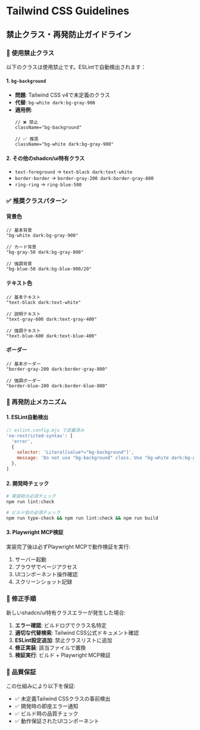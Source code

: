 # Tailwind CSS Guidelines

## 禁止クラス・再発防止ガイドライン

### 🚫 使用禁止クラス

以下のクラスは使用禁止です。ESLintで自動検出されます：

#### 1. `bg-background`
- **問題**: Tailwind CSS v4で未定義のクラス
- **代替**: `bg-white dark:bg-gray-900`
- **適用例**:
  ```tsx
  // ❌ 禁止
  className="bg-background"
  
  // ✅ 推奨
  className="bg-white dark:bg-gray-900"
  ```

#### 2. その他のshadcn/ui特有クラス
- `text-foreground` → `text-black dark:text-white`
- `border-border` → `border-gray-200 dark:border-gray-800`
- `ring-ring` → `ring-blue-500`

### ✅ 推奨クラスパターン

#### 背景色
```tsx
// 基本背景
"bg-white dark:bg-gray-900"

// カード背景  
"bg-gray-50 dark:bg-gray-800"

// 強調背景
"bg-blue-50 dark:bg-blue-900/20"
```

#### テキスト色
```tsx
// 基本テキスト
"text-black dark:text-white"

// 説明テキスト
"text-gray-600 dark:text-gray-400"

// 強調テキスト
"text-blue-600 dark:text-blue-400"
```

#### ボーダー
```tsx
// 基本ボーダー
"border-gray-200 dark:border-gray-800"

// 強調ボーダー
"border-blue-200 dark:border-blue-800"
```

### 🔧 再発防止メカニズム

#### 1. ESLint自動検出
```javascript
// eslint.config.mjs で定義済み
'no-restricted-syntax': [
  'error',
  {
    selector: 'Literal[value*="bg-background"]',
    message: 'Do not use "bg-background" class. Use "bg-white dark:bg-gray-900" instead.',
  },
]
```

#### 2. 開発時チェック
```bash
# 実装前の必須チェック
npm run lint:check

# ビルド前の必須チェック  
npm run type-check && npm run lint:check && npm run build
```

#### 3. Playwright MCP検証
実装完了後は必ずPlaywright MCPで動作検証を実行:
1. サーバー起動
2. ブラウザでページアクセス
3. UIコンポーネント操作確認
4. スクリーンショット記録

### 📝 修正手順

新しいshadcn/ui特有クラスエラーが発生した場合:

1. **エラー確認**: ビルドログでクラス名特定
2. **適切な代替検索**: Tailwind CSS公式ドキュメント確認
3. **ESLint設定追加**: 禁止クラスリストに追加
4. **修正実装**: 該当ファイルで置換
5. **検証実行**: ビルド + Playwright MCP検証

### 🎯 品質保証

この仕組みにより以下を保証:
- ✅ 未定義Tailwind CSSクラスの事前検出
- ✅ 開発時の即座エラー通知
- ✅ ビルド時の品質チェック
- ✅ 動作保証されたUIコンポーネント